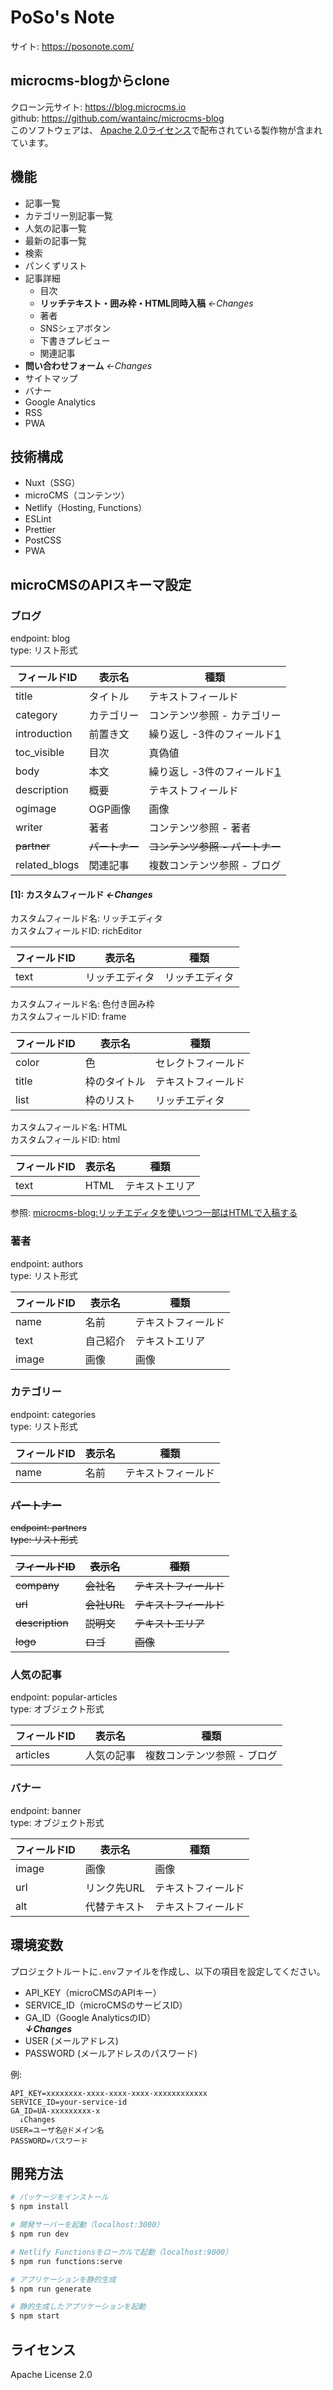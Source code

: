 # PoSo's Note
サイト: https://posonote.com/

## microcms-blogからclone
クローン元サイト: https://blog.microcms.io  
github: https://github.com/wantainc/microcms-blog  
このソフトウェアは、 [Apache 2.0ライセンス](https://www.apache.org/licenses/LICENSE-2.0.html)で配布されている製作物が含まれています。

## 機能
- 記事一覧
- カテゴリー別記事一覧
- 人気の記事一覧
- 最新の記事一覧
- 検索
- パンくずリスト
- 記事詳細
  - 目次
  - **リッチテキスト・囲み枠・HTML同時入稿** *←Changes*
  - 著者
  - SNSシェアボタン
  - 下書きプレビュー
  - 関連記事
- **問い合わせフォーム** *←Changes*
- サイトマップ
- バナー
- Google Analytics
- RSS
- PWA

## 技術構成
- Nuxt（SSG）
- microCMS（コンテンツ）
- Netlify（Hosting, Functions）
- ESLint
- Prettier
- PostCSS
- PWA

## microCMSのAPIスキーマ設定
### ブログ
endpoint: blog  
type: リスト形式

| フィールドID | 表示名 | 種類 |
| ------------- | ------------- | ----- |
| title | タイトル | テキストフィールド |
| category | カテゴリー | コンテンツ参照 - カテゴリー |
| introduction | 前置き文 | 繰り返し -3件のフィールド[1](#1-カスタムフィールド-Changes) | *←Changes*
| toc_visible | 目次 | 真偽値 |
| body | 本文 | 繰り返し -3件のフィールド[1](#1-カスタムフィールド-Changes) | *←Changes*
| description | 概要 | テキストフィールド |
| ogimage | OGP画像 | 画像 |
| writer | 著者 | コンテンツ参照 - 著者 |
| ~~partner~~ | ~~パートナー~~ | ~~コンテンツ参照 - パートナー~~ |
| related_blogs | 関連記事 | 複数コンテンツ参照 - ブログ |

#### [1]: カスタムフィールド *←Changes*
カスタムフィールド名: リッチエディタ  
カスタムフィールドID: richEditor

| フィールドID | 表示名 | 種類 |
| ------------- | ------------- | ----- |
| text | リッチエディタ | リッチエディタ |

カスタムフィールド名: 色付き囲み枠  
カスタムフィールドID: frame

| フィールドID | 表示名 | 種類 |
| ------------- | ------------- | ----- |
| color | 色 | セレクトフィールド |
| title | 枠のタイトル | テキストフィールド |
| list | 枠のリスト | リッチエディタ |

カスタムフィールド名: HTML  
カスタムフィールドID: html

| フィールドID | 表示名 | 種類 |
| ------------- | ------------- | ----- |
| text | HTML | テキストエリア |

参照: [microcms-blog:リッチエディタを使いつつ一部はHTMLで入稿する](https://blog.microcms.io/input-richeditor-and-html "microcms-blog")

### 著者
endpoint: authors  
type: リスト形式

| フィールドID | 表示名 | 種類 |
| ------------- | ------------- | ----- |
| name | 名前 | テキストフィールド |
| text | 自己紹介 | テキストエリア |
| image | 画像 | 画像 |

### カテゴリー
endpoint: categories  
type: リスト形式

| フィールドID | 表示名 | 種類 |
| ------------- | ------------- | ----- |
| name | 名前 | テキストフィールド |

### ~~パートナー~~
~~endpoint: partners~~  
~~type: リスト形式~~

| ~~フィールドID~~ | ~~表示名~~ | ~~種類~~ |
| ------------- | ------------- | ----- |
| ~~company~~ | ~~会社名~~ | ~~テキストフィールド~~ |
| ~~url~~ | ~~会社URL~~ | ~~テキストフィールド~~ |
| ~~description~~ | ~~説明文~~ | ~~テキストエリア~~ |
| ~~logo~~ | ~~ロゴ~~ | ~~画像~~ |

### 人気の記事
endpoint: popular-articles  
type: オブジェクト形式

| フィールドID | 表示名 | 種類 |
| ------------- | ------------- | ----- |
| articles | 人気の記事 | 複数コンテンツ参照 - ブログ |

### バナー
endpoint: banner  
type: オブジェクト形式

| フィールドID | 表示名 | 種類 |
| ------------- | ------------- | ----- |
| image | 画像 | 画像 |
| url | リンク先URL | テキストフィールド |
| alt | 代替テキスト | テキストフィールド |

## 環境変数
プロジェクトルートに`.env`ファイルを作成し、以下の項目を設定してください。
- API_KEY（microCMSのAPIキー）
- SERVICE_ID（microCMSのサービスID）
- GA_ID（Google AnalyticsのID）  
***↓Changes***
- USER (メールアドレス)
- PASSWORD (メールアドレスのパスワード)

例:
```
API_KEY=xxxxxxxx-xxxx-xxxx-xxxx-xxxxxxxxxxxx
SERVICE_ID=your-service-id
GA_ID=UA-xxxxxxxxx-x
  ↓Changes
USER=ユーザ名@ドメイン名
PASSWORD=パスワード
```

## 開発方法

```bash
# パッケージをインストール
$ npm install

# 開発サーバーを起動（localhost:3000）
$ npm run dev

# Netlify Functionsをローカルで起動（localhost:9000）
$ npm run functions:serve

# アプリケーションを静的生成
$ npm run generate

# 静的生成したアプリケーションを起動
$ npm start
```

## ライセンス
Apache License 2.0

